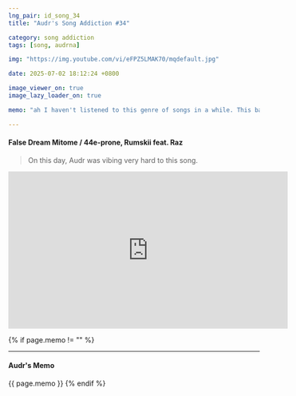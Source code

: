 ```yaml
---
lng_pair: id_song_34
title: "Audr's Song Addiction #34"

category: song addiction
tags: [song, audrna]

img: "https://img.youtube.com/vi/eFPZ5LMAK70/mqdefault.jpg"

date: 2025-07-02 18:12:24 +0800

image_viewer_on: true
image_lazy_loader_on: true

memo: "ah I haven't listened to this genre of songs in a while. This banger is quite refreshing"

---
```


<!-- outline-start -->
#### False Dream Mitome  / 44e-prone, Rumskii feat. Raz
<!-- outline-end -->

> On this day, Audr was vibing very hard to this song.

<iframe
  width="560"
  height="315"
  src="https://www.youtube.com/embed/eFPZ5LMAK70"
  title="YouTube video player"
  frameborder="0"
  allow="accelerometer; clipboard-write; encrypted-media; gyroscope; picture-in-picture; web-share"
  referrerpolicy="strict-origin-when-cross-origin"
  allowfullscreen
  data-align="center"
></iframe>

{% if page.memo != "" %}
<hr>

#### Audr's Memo

{{ page.memo }}
{% endif %}

